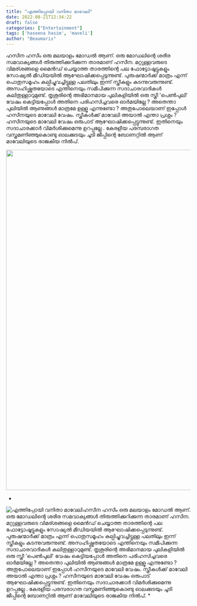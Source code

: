 ```yaml
---
title: "എത്തിപ്പോയി വനിതാ മാവേലി"
date: 2022-08-21T12:34:22
draft: false
categories: ["Entertainment"]
tags: ['haseena hasim', 'maveli']
author: "Beaumaris"
---
```


ഹസീന ഹസീം ഒരു മലയാളം മോഡൽ ആണ്. ഒരു മോഡലിന്റെ ശരീര സമവാക്യങ്ങൾ തിരുത്തിക്കുറിക്കുന്ന താരമാണ് ഹസീന. മറ്റുള്ളവരുടെ വിമര്ശങ്ങളെ മൈൻഡ് ചെയ്യാത്ത താരത്തിന്റെ പല ഫോട്ടോഷൂട്ടുകളും സോഷ്യൽ മീഡിയയിൽ ആഘോഷിക്കപ്പെടുന്നുണ്ട്. പുരുഷന്മാർക്ക് മാത്രം എന്ന് പൊതുസമൂഹം കല്പിച്ചുവച്ചിട്ടുള്ള പലതിലും ഇന്ന് സ്ത്രീകളും കടന്നുവരുന്നുണ്ട്. അസഹിഷ്ണുതയോടെ എന്തിനെയും സമീപിക്കുന്ന സദാചാരവാദികൾ കലിതുള്ളാറുമുണ്ട്. തൃശൂരിന്റെ അഭിമാനമായ പുലികളിയിൽ ഒരു സ്ത്രീ 'പെൺപുലി' വേഷം കെട്ടിയപ്പോൾ അതിനെ പരിഹസിച്ചവരെ ഓർമയില്ലേ ? അതെന്താ പുലിയിൽ ആണുങ്ങൾ മാത്രമേ ഉള്ളൂ എന്നുണ്ടോ ? അതുപോലെയാണ് ഇപ്പോൾ ഹസീനയുടെ മാവേലി വേഷം. സ്ത്രീകൾക്ക് മാവേലി അയാൽ എന്താ പ്രശ്നം ? ഹസീനയുടെ മാവേലി വേഷം ഒരുപാട് ആഘോഷിക്കപ്പെട്ടുന്നുണ്ട്. ഇതിനെയും സദാചാരക്കാർ വിമർശിക്കുമെന്നു ഉറപ്പല്ലേ . കേരളീയ പരമ്പരാഗത വസ്ത്രമണിഞ്ഞുകൊണ്ടു ഓലക്കുടയും ചൂടി ജീപ്പിന്റെ ബോണറ്റിൽ ആണ് മാവേലിയുടെ രാജകീയ നിൽപ്.

<img class="size-full wp-image-347751 aligncenter" src="https://cdn.boolokam.com/articles/2022/08/ttyyyy.jpg" alt="" width="720" height="928" />

*


![എത്തിപ്പോയി വനിതാ മാവേലി](https://cdn.boolokam.com/articles/2022/08/ttyyyy.jpg)ഹസീന ഹസീം ഒരു മലയാളം മോഡൽ ആണ്. ഒരു മോഡലിന്റെ ശരീര സമവാക്യങ്ങൾ തിരുത്തിക്കുറിക്കുന്ന താരമാണ് ഹസീന. മറ്റുള്ളവരുടെ വിമര്ശങ്ങളെ മൈൻഡ് ചെയ്യാത്ത താരത്തിന്റെ പല ഫോട്ടോഷൂട്ടുകളും സോഷ്യൽ മീഡിയയിൽ ആഘോഷിക്കപ്പെടുന്നുണ്ട്. പുരുഷന്മാർക്ക് മാത്രം എന്ന് പൊതുസമൂഹം കല്പിച്ചുവച്ചിട്ടുള്ള പലതിലും ഇന്ന് സ്ത്രീകളും കടന്നുവരുന്നുണ്ട്. അസഹിഷ്ണുതയോടെ എന്തിനെയും സമീപിക്കുന്ന സദാചാരവാദികൾ കലിതുള്ളാറുമുണ്ട്. തൃശൂരിന്റെ അഭിമാനമായ പുലികളിയിൽ ഒരു സ്ത്രീ 'പെൺപുലി' വേഷം കെട്ടിയപ്പോൾ അതിനെ പരിഹസിച്ചവരെ ഓർമയില്ലേ ? അതെന്താ പുലിയിൽ ആണുങ്ങൾ മാത്രമേ ഉള്ളൂ എന്നുണ്ടോ ? അതുപോലെയാണ് ഇപ്പോൾ ഹസീനയുടെ മാവേലി വേഷം. സ്ത്രീകൾക്ക് മാവേലി അയാൽ എന്താ പ്രശ്നം ? ഹസീനയുടെ മാവേലി വേഷം ഒരുപാട് ആഘോഷിക്കപ്പെട്ടുന്നുണ്ട്. ഇതിനെയും സദാചാരക്കാർ വിമർശിക്കുമെന്നു ഉറപ്പല്ലേ . കേരളീയ പരമ്പരാഗത വസ്ത്രമണിഞ്ഞുകൊണ്ടു ഓലക്കുടയും ചൂടി ജീപ്പിന്റെ ബോണറ്റിൽ ആണ് മാവേലിയുടെ രാജകീയ നിൽപ്. *
